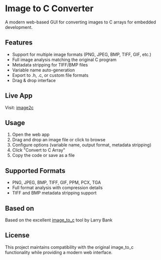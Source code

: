 # Image to C Converter

A modern web-based GUI for converting images to C arrays for embedded development.

## Features
- Support for multiple image formats (PNG, JPEG, BMP, TIFF, GIF, etc.)
- Full image analysis matching the original C program
- Metadata stripping for TIFF/BMP files
- Variable name auto-generation
- Export to .h, .c, or custom file formats
- Drag & drop interface

## Live App
Visit: [image2c](https://jobitjoseph.github.io/image2c)

## Usage
1. Open the web app
2. Drag and drop an image file or click to browse
3. Configure options (variable name, output format, metadata stripping)
4. Click "Convert to C Array"
5. Copy the code or save as a file

## Supported Formats
- PNG, JPEG, BMP, TIFF, GIF, PPM, PCX, TGA
- Full format analysis with compression details
- TIFF and BMP metadata stripping support

## Based on
Based on the excellent [image_to_c](https://github.com/bitbank2/image_to_c) tool by Larry Bank

## License
This project maintains compatibility with the original image_to_c functionality while providing a modern web interface.
